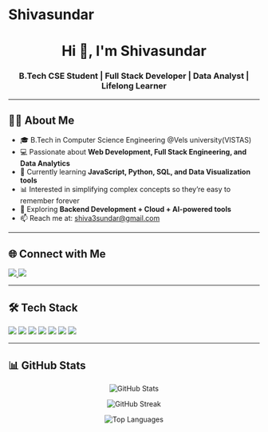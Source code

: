 # Shivasundar

<h1 align="center">Hi 👋, I'm Shivasundar</h1>
<h3 align="center">B.Tech CSE Student | Full Stack Developer | Data Analyst | Lifelong Learner</h3>

---

## 👨‍💻 About Me  

- 🎓 B.Tech in Computer Science Engineering @Vels university(VISTAS)
- 💻 Passionate about **Web Development, Full Stack Engineering, and Data Analytics**  
- 🚀 Currently learning **JavaScript, Python, SQL, and Data Visualization tools**  
- 📊 Interested in simplifying complex concepts so they’re easy to remember forever  
- 🌱 Exploring **Backend Development + Cloud + AI-powered tools**  
- 📫 Reach me at: shiva3sundar@gmail.com

---

## 🌐 Connect with Me  
<p align="left">
  <a href="https://www.linkedin.com/in/3sundar/" target="blank">
    <img src="https://img.shields.io/badge/LinkedIn-blue?logo=linkedin&logoColor=white" />
  </a>
  <a href="shiva3sundar@gmail.com">
    <img src="https://img.shields.io/badge/Email-red?logo=gmail&logoColor=white" />
  </a>
</p>

---

## 🛠 Tech Stack  

<p align="left">  
  <img src="https://img.shields.io/badge/Python-3776AB?logo=python&logoColor=white" />
  <img src="https://img.shields.io/badge/HTML5-E34F26?logo=html5&logoColor=white" />
  <img src="https://img.shields.io/badge/CSS3-1572B6?logo=css3&logoColor=white" />
  <img src="https://img.shields.io/badge/JavaScript-F7DF1E?logo=javascript&logoColor=black" />
  <img src="https://img.shields.io/badge/SQL-4479A1?logo=postgresql&logoColor=white" />
  <img src="https://img.shields.io/badge/Git-F05032?logo=git&logoColor=white" />
  <img src="https://img.shields.io/badge/VS Code-007ACC?logo=visual-studio-code&logoColor=white" />
</p>

---

## 📊 GitHub Stats  


<p align="center">
  <img src="https://github-readme-stats.vercel.app/api?username=Shivasundar12&show_icons=true&theme=radical" alt="GitHub Stats" />  
</p>  

<p align="center">
  <img src="https://github-readme-streak-stats.herokuapp.com/?user=Shivasundar12&theme=radical" alt="GitHub Streak" />  
</p>  

<p align="center">
  <img src="https://github-readme-stats.vercel.app/api/top-langs/?username=Shivasundar12&layout=compact&theme=radical" alt="Top Languages" />  
</p>
